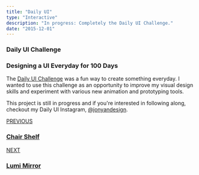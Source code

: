 ```yaml
---
title: "Daily UI"
type: "Interactive"
description: "In progress: Completely the Daily UI Challenge."
date: "2015-12-01"
---
```


<div class="container">
	<div class="row container-vertical-margin">
		<div class="col-lg-5 col-md-12" data-aos="fade-right" data-aos-anchor-placement="top-bottom" data-aos-once="true" data-aos-duration="600">
			<h3 class="primary-text-color no-margin-bottom">
				Daily UI Challenge
			</h3>
			<h3 class="secondary-text-color header-margin-bottom">
				Designing a UI Everyday for 100 Days
			</h3>
		</div>
		<div class="offset-lg-1 col-lg-6 col-md-12" data-aos="fade-left" data-aos-anchor-placement="top-bottom" data-aos-once="true" data-aos-duration="600">
			<p>
				The <a class="footer-link" href="http://www.dailyui.co/" rel="noopener noreferrer" target="_top">Daily UI Challenge</a> was a fun way to create something everyday. I wanted to use this challenge as an opportunity to improve my visual design skills and experiment with various new animation and prototyping tools.
			</p>
			<p>
				This project is still in progress and if you're interested in following along, checkout my Daily UI Instagram, <a class="footer-link" href="https://www.instagram.com/jonyandesign/" rel="noopener noreferrer" target="_blank">@jonyandesign</a>. 
			</p>
		</div>
	</div>
</div>


<div class="viewport-width no-horizontal-margins display-flex align-item-center background-image" id="footer-canvas" style="height: 56vh;">
	<div class="footer-bg-image" id="home-canvas-three-bg-image-chair-shelf"></div>
  	<div class="footer-bg-image" id="home-canvas-two-bg-image-lumi"></div>
  	<div class="container">
	    <div class="row col-reverse-md ">
		    <div class="col-lg-6 col-md-12 text-align-center-md justify-content-center-md display-inline-flex" id="project-container" name="home-canvas-three-bg-image-">
		        <a name="chair-shelf" class="project-link" href="/side-projects/chair-shelf">
		        	<div data-aos="fade-right" data-aos-anchor-placement="center-bottom" data-aos-once="true" data-aos-duration="600">
		           		<span class="subtitle footer-canvas-project-header">PREVIOUS</span>
		            	<h3 class="footer-canvas-project-name">Chair Shelf</h3>
		          	</div>
		        </a>
		    </div>
		    <div class="col-lg-6 col-md-12 text-align-right-lg text-align-center-md justify-content-flex-end-lg justify-content-center-md display-inline-flex" id="project-container" name="home-canvas-two-bg-image-">
		        <a name="lumi" class="project-link" href="/work/lumi">
		        	<div data-aos="fade-left" data-aos-anchor-placement="center-bottom" data-aos-once="true" data-aos-duration="600">
		            	<span class="subtitle footer-canvas-project-header">NEXT</span>
		            	<h3 class="footer-canvas-project-name">Lumi Mirror</h3>
		        	</div>
		        </a>
		    </div>
		</div>
	</div>
</div>



